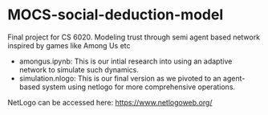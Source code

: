 # MOCS-social-deduction-model
Final project for CS 6020. Modeling trust through semi agent based network inspired by games like Among Us etc

- amongus.ipynb: This is our intial research into using an adaptive network to simulate such dynamics.
- simulation.nlogo: This is our final version as we pivoted to an agent-based system using netlogo for more comprehensive operations.

NetLogo can be accessed here: https://www.netlogoweb.org/
